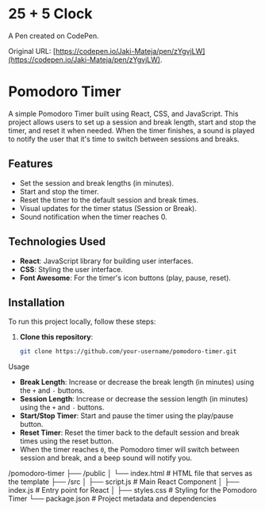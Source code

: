 # 25 + 5 Clock

A Pen created on CodePen.

Original URL: [https://codepen.io/Jaki-Mateja/pen/zYgvjLW](https://codepen.io/Jaki-Mateja/pen/zYgvjLW).

# Pomodoro Timer

A simple Pomodoro Timer built using React, CSS, and JavaScript. This project allows users to set up a session and break length, start and stop the timer, and reset it when needed. When the timer finishes, a sound is played to notify the user that it's time to switch between sessions and breaks.

## Features
- Set the session and break lengths (in minutes).
- Start and stop the timer.
- Reset the timer to the default session and break times.
- Visual updates for the timer status (Session or Break).
- Sound notification when the timer reaches 0.
  
## Technologies Used
- **React**: JavaScript library for building user interfaces.
- **CSS**: Styling the user interface.
- **Font Awesome**: For the timer's icon buttons (play, pause, reset).
  
## Installation

To run this project locally, follow these steps:

1. **Clone this repository**:

   ```bash
   git clone https://github.com/your-username/pomodoro-timer.git

Usage

- **Break Length**: Increase or decrease the break length (in minutes) using the `+` and `-` buttons.
- **Session Length**: Increase or decrease the session length (in minutes) using the `+` and `-` buttons.
- **Start/Stop Timer**: Start and pause the timer using the play/pause button.
- **Reset Timer**: Reset the timer back to the default session and break times using the reset button.
- When the timer reaches `0`, the Pomodoro timer will switch between session and break, and a beep sound will notify you.


/pomodoro-timer
  ├── /public
  │   └── index.html          # HTML file that serves as the template
  ├── /src
  │   ├── script.js              # Main React Component
  │   ├── index.js            # Entry point for React
  │   ├── styles.css             # Styling for the Pomodoro Timer
  └── package.json            # Project metadata and dependencies
